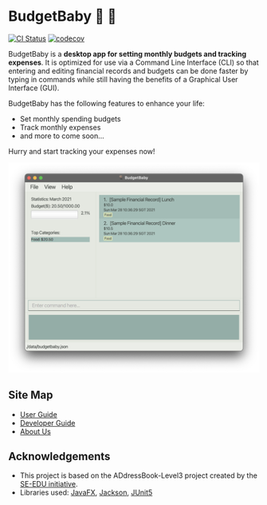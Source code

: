 # BudgetBaby :baby: :money_with_wings:

[![CI Status](https://github.com/se-edu/addressbook-level3/workflows/Java%20CI/badge.svg)](https://github.com/se-edu/addressbook-level3/actions)
[![codecov](https://codecov.io/gh/AY2021S2-CS2103T-W14-2/tp/badge.svg)](https://app.codecov.io/gh/AY2021S2-CS2103T-W14-2/tp)

BudgetBaby is a **desktop app for setting monthly budgets and tracking expenses**.  It is optimized for use via a Command Line Interface (CLI) so that entering and editing financial records and budgets can be done faster by typing in commands while still having the benefits of a Graphical User Interface (GUI).

BudgetBaby has the following features to enhance your life:

* Set monthly spending budgets
* Track monthly expenses
* and more to come soon...

Hurry and start tracking your expenses now!

![Ui](docs/images/Ui.png)

## Site Map

* [User Guide](docs/UserGuide.md)
* [Developer Guide](docs/DeveloperGuide.md)
* [About Us](docs/AboutUs.md)

## Acknowledgements

* This project is based on the ADdressBook-Level3 project created by the [SE-EDU initiative](https://se-education.org).
* Libraries used: [JavaFX](https://openjfx.io/), [Jackson](https://github.com/FasterXML/jackson), [JUnit5](https://github.com/junit-team/junit5)
